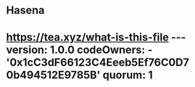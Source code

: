 # Hasena
# https://tea.xyz/what-is-this-file --- version: 1.0.0 codeOwners:   - '0x1cC3dF66123C4Eeeb5Ef76C0D70b494512E9785B' quorum: 1

